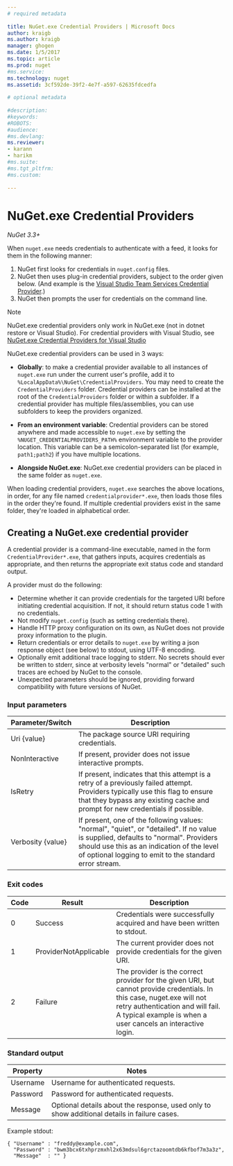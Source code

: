 ```yaml
--- 
# required metadata 
 
title: NuGet.exe Credential Providers | Microsoft Docs
author: kraigb 
ms.author: kraigb 
manager: ghogen 
ms.date: 1/5/2017 
ms.topic: article 
ms.prod: nuget 
#ms.service: 
ms.technology: nuget 
ms.assetid: 3cf592de-39f2-4e7f-a597-62635fdcedfa 
 
# optional metadata 
 
#description: 
#keywords: 
#ROBOTS: 
#audience: 
#ms.devlang: 
ms.reviewer:  
- karann 
- harikm 
#ms.suite:  
#ms.tgt_pltfrm: 
#ms.custom: 
 
--- 
```


# NuGet.exe Credential Providers

*NuGet 3.3+*

When `nuget.exe` needs credentials to authenticate with a feed, it looks for them in the following manner:

1. NuGet first looks for credentials in `nuget.config` files.
1. NuGet then uses plug-in credential providers, subject to the order given below. (And example is the [Visual Studio Team Services Credential Provider](https://www.visualstudio.com/en-us/docs/package/get-started/nuget/auth#vsts-credential-provider).)
1. NuGet then prompts the user for credentials on the command line.

> [!Note]
> NuGet.exe credential providers only work in NuGet.exe (not in dotnet restore or Visual Studio). For credential providers with Visual Studio, see [NuGet.exe Credential Providers for Visual Studio](../api/nuget-credential-providers-for-visual-studio.md)
    
NuGet.exe credential providers can be used in 3 ways:

- **Globally**: to make a credential provider available to all instances of `nuget.exe` run under the current user's profile, add it to `%LocalAppData%\NuGet\CredentialProviders`. You may need to create the `CredentialProviders` folder. Credential providers can be installed at the root of the `CredentialProviders`  folder or within a subfolder. If a credential provider has multiple files/assemblies, you can use subfolders to keep the providers organized.

- **From an environment variable**: Credential providers can be stored anywhere and made accessible to `nuget.exe` by setting the `%NUGET_CREDENTIALPROVIDERS_PATH%` environment variable to the provider location. This variable can be a semicolon-separated list (for example, `path1;path2`) if you have multiple locations.

- **Alongside NuGet.exe**: NuGet.exe credential providers can be placed in the same folder as `nuget.exe`.

When loading credential providers, `nuget.exe` searches the above locations, in order, for any file named `credentialprovider*.exe`, then loads those files in the order they're found. If multiple credential providers exist in the same folder, they're loaded in alphabetical order.


## Creating a NuGet.exe credential provider

A credential provider is a command-line executable, named in the form `CredentialProvider*.exe`, that gathers inputs, acquires credentials as appropriate, and then returns the appropriate exit status code and standard output.

A provider must do the following:

- Determine whether it can provide credentials for the targeted URI before initiating credential acquisition. If not, it should return status code 1 with no credentials.
- Not modify `nuget.config` (such as setting credentials there).
- Handle HTTP proxy configuration on its own, as NuGet does not provide proxy information to the plugin.
- Return credentials or error details to `nuget.exe` by writing a json response object (see below) to stdout, using UTF-8 encoding.
- Optionally emit additional trace logging to stderr. No secrets should ever be written to stderr, since at verbosity levels "normal" or "detailed" such traces are echoed by NuGet to the console.
- Unexpected parameters should be ignored, providing forward compatibility with future versions of NuGet.

### Input parameters


| Parameter/Switch |Description|
|----------------|-----------|
| Uri {value} | The package source URI requiring credentials.|
| NonInteractive | If present, provider does not issue interactive prompts. |
| IsRetry | If present, indicates that this attempt is a retry of a previously failed attempt. Providers typically use this flag to ensure that they bypass any existing cache and prompt for new credentials if possible.|
| Verbosity {value} | If present, one of the following values: "normal", "quiet", or "detailed". If no value is supplied, defaults to "normal". Providers should use this as an indication of the level of optional logging to emit to the standard error stream. |

### Exit codes    

| Code |Result | Description |
|----------------|-----------|-----------|
| 0 | Success | Credentials were successfully acquired and have been written to stdout.|
| 1 | ProviderNotApplicable | The current provider does not provide credentials for the given URI.|
| 2 | Failure | The provider is the correct provider for the given URI, but cannot provide credentials. In this case, nuget.exe will not retry authentication and will fail. A typical example is when a user cancels an interactive login. |

### Standard output

| Property |Notes|
|----------------|-----------|
| Username | Username for authenticated requests.|
| Password | Password for authenticated requests.|
| Message | Optional details about the response, used only to show additional details in failure cases. |

Example stdout:

    { "Username" : "freddy@example.com",
      "Password" : "bwm3bcx6txhprzmxhl2x63mdsul6grctazoomtdb6kfbof7m3a3z",
      "Message"  : "" }
